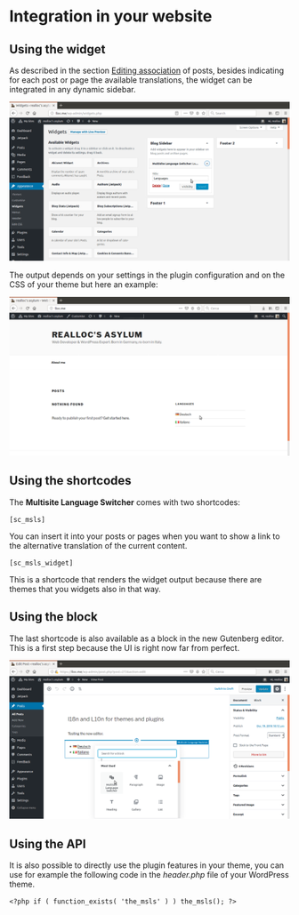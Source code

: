 # Integration in your website

## Using the widget

As described in the section [Editing association](/user-docs/editing-association-contents.html) of posts, besides indicating for each post or page the available translations, the widget can be integrated in any dynamic sidebar.

![Widgets admin](/widgets-admin.png)

The output depends on your settings in the plugin configuration and on the CSS of your theme but here an example:

![Widget output](/widget-output.png)

## Using the shortcodes

The **Multisite Language Switcher** comes with two shortcodes:

    [sc_msls]

You can insert it into your posts or pages when you want to show a link to the alternative translation of the current content.

    [sc_msls_widget]

This is a shortcode that renders the widget output because there are themes that you widgets also in that way. 

## Using the block

The last shortcode is also available as a block in the new Gutenberg editor. This is a first step because the UI is right now far from perfect.

![Block editor](/block-editor.png)

## Using the API 

It is also possible to directly use the plugin features in your theme, you can use for example the following code in the *header.php* file of your WordPress theme.

    <?php if ( function_exists( 'the_msls' ) ) the_msls(); ?>
